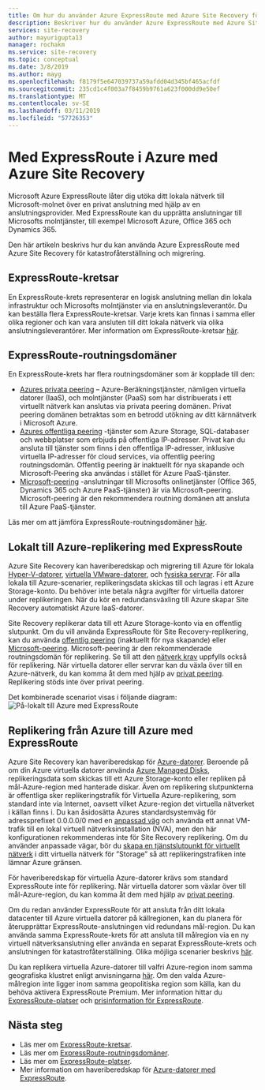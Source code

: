 ```yaml
---
title: Om hur du använder Azure ExpressRoute med Azure Site Recovery för katastrofåterställning och migrering | Microsoft Docs
description: Beskriver hur du använder Azure ExpressRoute med Azure Site Recovery-tjänsten för katastrofåterställning och migrering.
services: site-recovery
author: mayurigupta13
manager: rochakm
ms.service: site-recovery
ms.topic: conceptual
ms.date: 3/8/2019
ms.author: mayg
ms.openlocfilehash: f8179f5e647039737a59afdd04d345bf465acfdf
ms.sourcegitcommit: 235cd1c4f003a7f8459b9761a623f000dd9e50ef
ms.translationtype: MT
ms.contentlocale: sv-SE
ms.lasthandoff: 03/11/2019
ms.locfileid: "57726353"
---
```

# <a name="azure-expressroute-with-azure-site-recovery"></a>Med ExpressRoute i Azure med Azure Site Recovery

Microsoft Azure ExpressRoute låter dig utöka ditt lokala nätverk till Microsoft-molnet över en privat anslutning med hjälp av en anslutningsprovider. Med ExpressRoute kan du upprätta anslutningar till Microsofts molntjänster, till exempel Microsoft Azure, Office 365 och Dynamics 365.

Den här artikeln beskrivs hur du kan använda Azure ExpressRoute med Azure Site Recovery för katastrofåterställning och migrering.

## <a name="expressroute-circuits"></a>ExpressRoute-kretsar

En ExpressRoute-krets representerar en logisk anslutning mellan din lokala infrastruktur och Microsofts molntjänster via en anslutningsleverantör. Du kan beställa flera ExpressRoute-kretsar. Varje krets kan finnas i samma eller olika regioner och kan vara ansluten till ditt lokala nätverk via olika anslutningsleverantörer. Mer information om ExpressRoute-kretsar [här](../expressroute/expressroute-circuit-peerings.md).

## <a name="expressroute-routing-domains"></a>ExpressRoute-routningsdomäner

En ExpressRoute-krets har flera routningsdomäner som är kopplade till den:
-   [Azures privata peering](../expressroute/expressroute-circuit-peerings.md#privatepeering) – Azure-Beräkningstjänster, nämligen virtuella datorer (IaaS), och molntjänster (PaaS) som har distribuerats i ett virtuellt nätverk kan anslutas via privata peering domänen. Privat peering domänen betraktas som en betrodd utökning av ditt kärnnätverk i Microsoft Azure.
-   [Azures offentliga peering](../expressroute/expressroute-circuit-peerings.md#publicpeering) -tjänster som Azure Storage, SQL-databaser och webbplatser som erbjuds på offentliga IP-adresser. Privat kan du ansluta till tjänster som finns i den offentliga IP-adresser, inklusive virtuella IP-adresser för cloud services, via offentlig peering routningsdomän. Offentlig peering är inaktuellt för nya skapande och Microsoft-Peering ska användas i stället för Azure PaaS-tjänster.
-   [Microsoft-peering](../expressroute/expressroute-circuit-peerings.md#microsoftpeering) -anslutningar till Microsofts onlinetjänster (Office 365, Dynamics 365 och Azure PaaS-tjänster) är via Microsoft-peering. Microsoft-peering är den rekommendera routning domänen att ansluta till Azure PaaS-tjänster.

Läs mer om att jämföra ExpressRoute-routningsdomäner [här](../expressroute/expressroute-circuit-peerings.md#peeringcompare).

## <a name="on-premises-to-azure-replication-with-expressroute"></a>Lokalt till Azure-replikering med ExpressRoute

Azure Site Recovery kan haveriberedskap och migrering till Azure för lokala [Hyper-V-datorer](hyper-v-azure-architecture.md), [virtuella VMware-datorer](vmware-azure-architecture.md), och [fysiska servrar](physical-azure-architecture.md). För alla lokala till Azure-scenarier, replikeringsdata skickas till och lagras i ett Azure Storage-konto. Du behöver inte betala några avgifter för virtuella datorer under replikeringen. När du kör en redundansväxling till Azure skapar Site Recovery automatiskt Azure IaaS-datorer.

Site Recovery replikerar data till ett Azure Storage-konto via en offentlig slutpunkt. Om du vill använda ExpressRoute för Site Recovery-replikering, kan du använda [offentlig peering](../expressroute/expressroute-circuit-peerings.md#publicpeering) (inaktuellt för nya skapande) eller [Microsoft-peering](../expressroute/expressroute-circuit-peerings.md#microsoftpeering). Microsoft-peering är den rekommenderade routningsdomän för replikering. Se till att den [nätverk krav](vmware-azure-configuration-server-requirements.md#network-requirements) uppfylls också för replikering. När virtuella datorer eller servrar kan du växla över till en Azure-nätverk, du kan komma åt dem med hjälp av [privat peering](../expressroute/expressroute-circuit-peerings.md#privatepeering). Replikering stöds inte över privat peering.

Det kombinerade scenariot visas i följande diagram: ![På-lokalt till Azure med ExpressRoute](./media/concepts-expressroute-with-site-recovery/site-recovery-with-expressroute.png)

## <a name="azure-to-azure-replication-with-expressroute"></a>Replikering från Azure till Azure med ExpressRoute

Azure Site Recovery kan haveriberedskap för [Azure-datorer](azure-to-azure-architecture.md). Beroende på om din Azure virtuella datorer använda [Azure Managed Disks](../virtual-machines/windows/managed-disks-overview.md), replikeringsdata som skickas till ett Azure Storage-konto eller repliken på mål-Azure-region med hanterade diskar. Även om replikering slutpunkterna är offentliga sker replikeringstrafik för Virtuella Azure-replikering, som standard inte via Internet, oavsett vilket Azure-region det virtuella nätverket i källan finns i. Du kan åsidosätta Azures standardsystemväg för adressprefixet 0.0.0.0/0 med en [anpassad väg](../virtual-network/virtual-networks-udr-overview.md#custom-routes) och använda ett annat VM-trafik till en lokal virtuell nätverksinstallation (NVA), men den här konfigurationen rekommenderas inte för Site Recovery replikering. Om du använder anpassade vägar, bör du [skapa en tjänstslutpunkt för virtuellt nätverk](azure-to-azure-about-networking.md#create-network-service-endpoint-for-storage) i ditt virtuella nätverk för ”Storage” så att replikeringstrafiken inte lämnar Azure gränsen.

För haveriberedskap för virtuella Azure-datorer krävs som standard ExpressRoute inte för replikering. När virtuella datorer som växlar över till mål-Azure-region, du kan komma åt dem med hjälp av [privat peering](../expressroute/expressroute-circuit-peerings.md#privatepeering).

Om du redan använder ExpressRoute för att ansluta från ditt lokala datacenter till Azure virtuella datorer på källregionen, kan du planera för återupprättar ExpressRoute-anslutningen vid redundans mål-region. Du kan använda samma ExpressRoute-krets för att ansluta till målregion via en ny virtuell nätverksanslutning eller använda en separat ExpressRoute-krets och anslutningen för katastrofåterställning. Olika möjliga scenarier beskrivs [här](azure-vm-disaster-recovery-with-expressroute.md#fail-over-azure-vms-when-using-expressroute).

Du kan replikera virtuella Azure-datorer till valfri Azure-region inom samma geografiska klustret enligt anvisningarna [här](../site-recovery/azure-to-azure-support-matrix.md#region-support). Om den valda Azure-målregion inte ligger inom samma geopolitiska region som källa, kan du behöva aktivera ExpressRoute Premium. Mer information hittar du [ExpressRoute-platser](../expressroute/expressroute-locations.md#azure-regions-to-expressroute-locations-within-a-geopolitical-region) och [prisinformation för ExpressRoute](https://azure.microsoft.com/pricing/details/expressroute/).

## <a name="next-steps"></a>Nästa steg
- Läs mer om [ExpressRoute-kretsar](../expressroute/expressroute-circuit-peerings.md).
- Läs mer om [ExpressRoute-routningsdomäner](../expressroute/expressroute-circuit-peerings.md#peeringcompare).
- Läs mer om [ExpressRoute-platser](../expressroute/expressroute-locations.md).
- Mer information om haveriberedskap för [Azure-datorer med ExpressRoute](azure-vm-disaster-recovery-with-expressroute.md).
